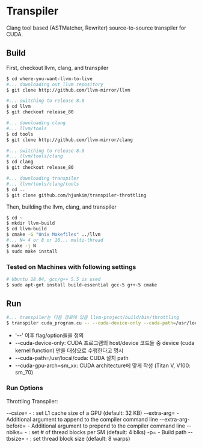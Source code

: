 # Transpiler
Clang tool based (ASTMatcher, Rewriter) source-to-source transpiler for CUDA.

## Build

First, checkout llvm, clang, and transpiler

```bash
$ cd where-you-want-llvm-to-live
#... downloading out llvm repository
$ git clone http://github.com/llvm-mirror/llvm

#... switching to release 8.0
$ cd llvm
$ git checkout release_80

#... downloading clang
#... llvm/tools
$ cd tools 
$ git clone http://github.com/llvm-mirror/clang

#... switching to release 8.0
#... llvm/tools/clang
$ cd clang 
$ git checkout release_80

#... downloading transpiler
#... llvm/tools/clang/tools
$ cd .. 
$ git clone github.com/hjunkim/transpiler-throttling
```

Then, building the llvm, clang, and transpiler

```bash
$ cd ~
$ mkdir llvm-build
$ cd llvm-build
$ cmake -G "Unix Makefiles" ../llvm
#... N= 4 or 8 or 16... multi-thread
$ make -j N
$ sudo make install
```

### Tested on Machines with following settings

```bash
# Ubuntu 18.04, gcc/g++ 5.5 is used
$ sudo apt-get install build-essential gcc-5 g++-5 cmake
```

## Run

```bash
#... transpiler는 다음 경로에 있음 llvm-project/build/bin/throttling
$ transpiler cuda_program.cu -- --cuda-device-only --cuda-path=/usr/local/cuda --cuda-gpu-arch=sm_xx
```

- '--' 이후 flag/option들을 정의
- --cuda-device-only: CUDA 프로그램의 host/device 코드들 중 device (cuda kernel function) 만을 대상으로 수행한다고 명시
- --cuda-path=/usr/local/cuda: CUDA 설치 path
- --cuda-gpu-arch=sm\_xx: CUDA architecture에 맞게 작성 (Titan V, V100: sm\_70)


### Run Options
Throttling Transpiler:

  --csize=<int>               - <csize> : set L1 cache size of a GPU (default: 32 KB)
  --extra-arg=<string>        - Additional argument to append to the compiler command line
  --extra-arg-before=<string> - Additional argument to prepend to the compiler command line
  --nblks=<int>               - <nblks> : set # of thread blocks per SM (default: 4 blks)
  -p=<string>                 - Build path
  --tbsize=<int>              - <tbsize> : set thread block size (default: 8 warps)
